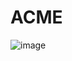 # ACME

![image](https://github.com/jhohanvasquez/ACME/assets/36570532/f29f30b1-0a26-4b78-a3be-6f4644056000)
